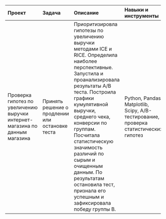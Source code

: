 | Проект | Задача | Описание | Навыки и инструменты |
|:----------|:----------|:----------|:----------|
| Проверка гипотез по увеличению выручки интернет-магазина по данным магазина| Принять решение о продлении или остановке теста|Приоритизировла гипотезы по увеличению выручки методами ICE и RICE. Определила наиболее перспективные. Запустила и проанализировала результаты А/В теста. Построила графики кумулятивной выручки, среднего чека, конверсии по группам. Посчитала статистическую значимость различий по сырым и очищенным данным. По результатам остановила тест, признала его успешным и зафиксировала победу группы В.  |Python, Pandas, Matplotlib, Scipy, А/В-тестирование, проверка статистических гипотез 
